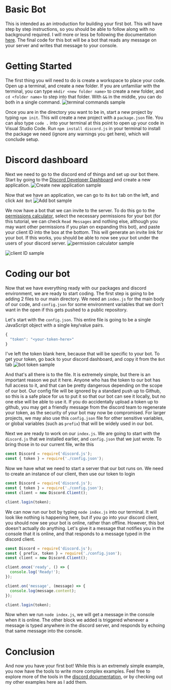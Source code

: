 # Basic Bot
This is intended as an introduction for building your first bot. This will have step by step instructions, so you should be able to follow along with no background required.
I will more or less be following the documentation [here](https://discordjs.guide/). The final code for this bot will be a bot that reads any message on your server and writes
that message to your console.

# Getting Started
The first thing you will need to do is create a workspace to place your code. Open up a terminal, and create a new folder. If you are unfamiliar with the terminal,
you can type `mkdir <new folder name>` to create a new folder, and `cd <folder name>` to step into that folder. With `&&` in the middle, you can do both in a single command.
![terminal commands sample](https://github.com/danielprue/discord_bot_tutorial/blob/main/basic_bot/photos/mkdir.PNG?raw=true)

Once you are in the directory you want to be in, start a new project by typing `npm init`. This will create a new project with a `package.json` file. You can also type `code .` 
into your terminal at this point to open up your code in Visual Studio Code. Run `npm install discord.js` in your terminal to install the package we need (ignore any warnings you
get here), which will conclude setup.

# Discord dashboard
Next we need to go to the discord end of things and set up our bot there. Start by going to the [Discord Developer Dashboard](https://discord.com/developers/applications)
and create a new application.
![Create new application sample](https://github.com/danielprue/discord_bot_tutorial/blob/main/basic_bot/photos/discord_new_app.PNG?raw=true)

Now that we have an application, we can go to its `Bot` tab on the left, and click `Add Bot`
![Add bot sample](https://github.com/danielprue/discord_bot_tutorial/blob/main/basic_bot/photos/add_bot.PNG?raw=true)

We now have a bot that we can invite to the server. To do this go to the [permissions calculator](https://discordapi.com/permissions.html#0), select the necessary permissions 
for your bot (for this tutorial, we can check `Read Messages` and nothing else, although you may want other permissions if you plan on expanding this bot), 
and paste your client ID into the box at the bottom. This will generate an invite link for your bot. If this works, you should be able to now see your bot under 
the users of your discord server.
![permission calculator sample](https://github.com/danielprue/discord_bot_tutorial/blob/main/basic_bot/photos/permissions.PNG?raw=true)

![client ID sample](https://github.com/danielprue/discord_bot_tutorial/blob/main/basic_bot/photos/client_id.PNG?raw=true)

# Coding our bot
Now that we have everything ready with our packages and discord environment, we are ready to start coding. The first step is going to be adding 2 files to our main directory.
We need an `index.js` for the main body of our code, and `config.json` for some environment variables that we don't want in the open if this gets pushed to a public repository.

Let's start with the `config.json`. This entire file is going to be a single JavaScript object with a single key/value pairs.
```javascript
{
  "token": "<your-token-here>"
}
```
I've left the token blank here, because that will be specific to your bot. To get your token, go back to your discord dashboard, and copy it from the `Bot` tab
![bot token sample](https://github.com/danielprue/discord_bot_tutorial/blob/main/basic_bot/photos/bot_token.PNG?raw=true)

And that's all there is to the file. It is extremely simple, but there is an important reason we put it here. Anyone who has the token to our bot has full access to it, 
and that can be pretty dangerous depending on the scope of our bot. Our config file will be ignored by a standard push up to Github, so this is a safe place for us to 
put it so that our bot can see it locally, but no one else will be able to use it. If you do accidentally upload a token up to github, you may get a friendly message
from the discord team to regenerate your token, as the security of your bot may now be compromised. For larger projects, we may also use this `config.json` file for 
other sensitive variables, or global variables (such as `prefix`) that will be widely used in our bot.

Next we are ready to work on our `index.js`. We are going to start with the `discord.js` that we installed earlier, and `config.json` that we just wrote. To bring
those in to our current file, write this
```javascript
const Discord = require('discord.js');
const { token } = require('./config.json');
```

Now we have what we need to start a server that our bot runs on. We need to create an instance of our client, then use our token to login
```javascript
const Discord = require('discord.js');
const { token } = require('./config.json');
const client = new Discord.Client();

client.login(token);
```

We can now run our bot by typing `node index.js` into our terminal. It will look like nothing is happening here, but if you go into your discord client, you should now see
your bot is online, rather than offline. However, this bot doesn't actually do anything. Let's give it a message that notifies you in the console that it is online, and 
that responds to a message typed in the discord client.
```javascript
const Discord = require('discord.js');
const { prefix, token } = require('./config.json');
const client = new Discord.Client();

client.once('ready', () => {
  console.log('Ready!');
});

client.on('message', (message) => {
  console.log(message.content);
});

client.login(token);
```

Now when we run `node index.js`, we will get a message in the console when it is online. The other block we added is triggered whenever a message is typed anywhere in the
discord server, and responds by echoing that same message into the console.

# Conclusion
And now you have your first bot! While this is an extremely simple example, you now have the tools to write more complex examples. Feel free to explore more of the tools
in the [discord documentation](https://discordjs.guide/), or by checking out my other examples here as I add them.

